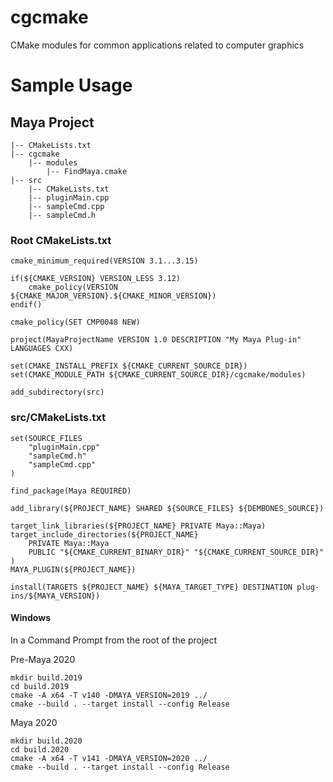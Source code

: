 # cgcmake
CMake modules for common applications related to computer graphics

# Sample Usage

## Maya Project

```
|-- CMakeLists.txt
|-- cgcmake
    |-- modules
        |-- FindMaya.cmake
|-- src
    |-- CMakeLists.txt
    |-- pluginMain.cpp
    |-- sampleCmd.cpp
    |-- sampleCmd.h
```

### Root CMakeLists.txt

```
cmake_minimum_required(VERSION 3.1...3.15)

if(${CMAKE_VERSION} VERSION_LESS 3.12)
    cmake_policy(VERSION ${CMAKE_MAJOR_VERSION}.${CMAKE_MINOR_VERSION})
endif()

cmake_policy(SET CMP0048 NEW)

project(MayaProjectName VERSION 1.0 DESCRIPTION "My Maya Plug-in" LANGUAGES CXX)

set(CMAKE_INSTALL_PREFIX ${CMAKE_CURRENT_SOURCE_DIR})
set(CMAKE_MODULE_PATH ${CMAKE_CURRENT_SOURCE_DIR}/cgcmake/modules)

add_subdirectory(src)
```

### src/CMakeLists.txt

```
set(SOURCE_FILES
    "pluginMain.cpp"
    "sampleCmd.h"
    "sampleCmd.cpp"
)

find_package(Maya REQUIRED)

add_library(${PROJECT_NAME} SHARED ${SOURCE_FILES} ${DEMBONES_SOURCE})

target_link_libraries(${PROJECT_NAME} PRIVATE Maya::Maya)
target_include_directories(${PROJECT_NAME} 
    PRIVATE Maya::Maya
    PUBLIC "${CMAKE_CURRENT_BINARY_DIR}" "${CMAKE_CURRENT_SOURCE_DIR}"
)
MAYA_PLUGIN(${PROJECT_NAME})

install(TARGETS ${PROJECT_NAME} ${MAYA_TARGET_TYPE} DESTINATION plug-ins/${MAYA_VERSION})
```

#### Windows

In a Command Prompt from the root of the project

Pre-Maya 2020
```
mkdir build.2019
cd build.2019
cmake -A x64 -T v140 -DMAYA_VERSION=2019 ../
cmake --build . --target install --config Release
```

Maya 2020
```
mkdir build.2020
cd build.2020
cmake -A x64 -T v141 -DMAYA_VERSION=2020 ../
cmake --build . --target install --config Release
```
